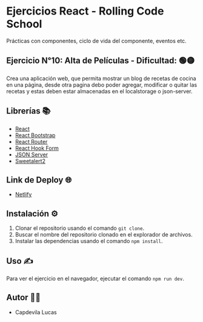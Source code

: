 # Ejercicios React - Rolling Code School 
Prácticas con componentes, ciclo de vida del componente, eventos etc.

## Ejercicio N°10: Alta de Películas - Dificultad: 🟢🟡
Crea una aplicación web, que permita mostrar un blog de recetas de cocina en una
página, desde otra pagina debo poder agregar, modificar o quitar las recetas y
estas deben estar almacenadas en el localstorage o json-server.

## Librerías 📚
-  [React](https://react.dev/)
-  [React Bootstrap](https://react-bootstrap.netlify.app/)
-  [React Router](https://reactrouter.com/en/main)
-  [React Hook Form](https://react-hook-form.com/)
-  [JSON Server](https://github.com/typicode/json-server)
-  [Sweetalert2](https://sweetalert2.github.io/)

## Link de Deploy 🌐
- [Netlify](https://lucasecapdevila-tpn14react76i.netlify.app/)

## Instalación ⚙️
1. Clonar el repositorio usando el comando `git clone`.
2. Buscar el nombre del repositorio clonado en el explorador de archivos.
3. Instalar las dependencias usando el comando `npm install`.

## Uso ✍️
Para ver el ejercicio en el navegador, ejecutar el comando `npm run dev`.

## Autor 👷‍♂️
- Capdevila Lucas